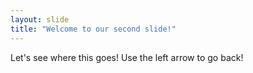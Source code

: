 ```yaml
---
layout: slide
title: "Welcome to our second slide!"
---
```

Let's see where this goes! 
Use the left arrow to go back!
